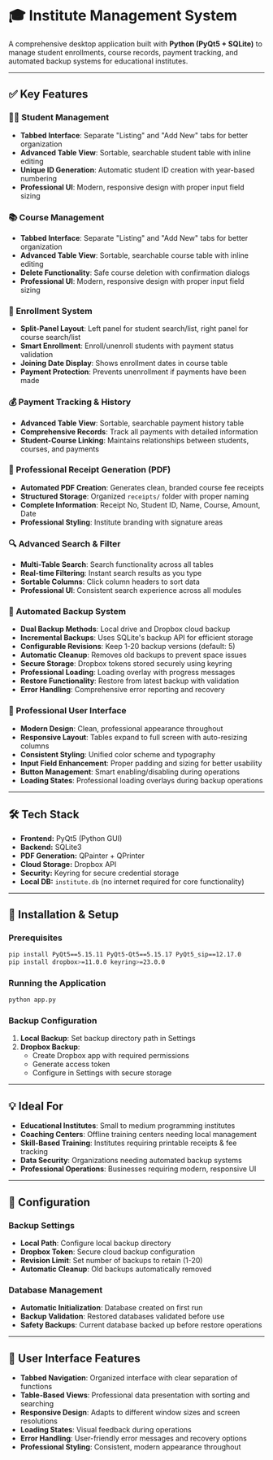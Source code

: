 # 🎓 Institute Management System

A comprehensive desktop application built with **Python (PyQt5 + SQLite)** to manage student enrollments, course records, payment tracking, and automated backup systems for educational institutes.

---

## ✅ Key Features

### 👨‍🎓 Student Management
- **Tabbed Interface**: Separate "Listing" and "Add New" tabs for better organization
- **Advanced Table View**: Sortable, searchable student table with inline editing
- **Unique ID Generation**: Automatic student ID creation with year-based numbering
- **Professional UI**: Modern, responsive design with proper input field sizing

### 📚 Course Management
- **Tabbed Interface**: Separate "Listing" and "Add New" tabs for better organization
- **Advanced Table View**: Sortable, searchable course table with inline editing
- **Delete Functionality**: Safe course deletion with confirmation dialogs
- **Professional UI**: Modern, responsive design with proper input field sizing

### 📝 Enrollment System
- **Split-Panel Layout**: Left panel for student search/list, right panel for course search/list
- **Smart Enrollment**: Enroll/unenroll students with payment status validation
- **Joining Date Display**: Shows enrollment dates in course table
- **Payment Protection**: Prevents unenrollment if payments have been made

### 💰 Payment Tracking & History
- **Advanced Table View**: Sortable, searchable payment history table
- **Comprehensive Records**: Track all payments with detailed information
- **Student-Course Linking**: Maintains relationships between students, courses, and payments

### 🧾 Professional Receipt Generation (PDF)
- **Automated PDF Creation**: Generates clean, branded course fee receipts
- **Structured Storage**: Organized `receipts/` folder with proper naming
- **Complete Information**: Receipt No, Student ID, Name, Course, Amount, Date
- **Professional Styling**: Institute branding with signature areas

### 🔍 Advanced Search & Filter
- **Multi-Table Search**: Search functionality across all tables
- **Real-time Filtering**: Instant search results as you type
- **Sortable Columns**: Click column headers to sort data
- **Professional UI**: Consistent search experience across all modules

### 💾 Automated Backup System
- **Dual Backup Methods**: Local drive and Dropbox cloud backup
- **Incremental Backups**: Uses SQLite's backup API for efficient storage
- **Configurable Revisions**: Keep 1-20 backup versions (default: 5)
- **Automatic Cleanup**: Removes old backups to prevent space issues
- **Secure Storage**: Dropbox tokens stored securely using keyring
- **Professional Loading**: Loading overlay with progress messages
- **Restore Functionality**: Restore from latest backup with validation
- **Error Handling**: Comprehensive error reporting and recovery

### 🎨 Professional User Interface
- **Modern Design**: Clean, professional appearance throughout
- **Responsive Layout**: Tables expand to full screen with auto-resizing columns
- **Consistent Styling**: Unified color scheme and typography
- **Input Field Enhancement**: Proper padding and sizing for better usability
- **Button Management**: Smart enabling/disabling during operations
- **Loading States**: Professional loading overlays during backup operations

---

## 🛠️ Tech Stack

- **Frontend:** PyQt5 (Python GUI)
- **Backend:** SQLite3
- **PDF Generation:** QPainter + QPrinter
- **Cloud Storage:** Dropbox API
- **Security:** Keyring for secure credential storage
- **Local DB:** `institute.db` (no internet required for core functionality)

---

## 🚀 Installation & Setup

### Prerequisites
```bash
pip install PyQt5==5.15.11 PyQt5-Qt5==5.15.17 PyQt5_sip==12.17.0
pip install dropbox>=11.0.0 keyring>=23.0.0
```

### Running the Application
```bash
python app.py
```

### Backup Configuration
1. **Local Backup**: Set backup directory path in Settings
2. **Dropbox Backup**: 
   - Create Dropbox app with required permissions
   - Generate access token
   - Configure in Settings with secure storage

---

## 💡 Ideal For

- **Educational Institutes**: Small to medium programming institutes
- **Coaching Centers**: Offline training centers needing local management
- **Skill-Based Training**: Institutes requiring printable receipts & fee tracking
- **Data Security**: Organizations needing automated backup systems
- **Professional Operations**: Businesses requiring modern, responsive UI

---

## 🔧 Configuration

### Backup Settings
- **Local Path**: Configure local backup directory
- **Dropbox Token**: Secure cloud backup configuration
- **Revision Limit**: Set number of backups to retain (1-20)
- **Automatic Cleanup**: Old backups automatically removed

### Database Management
- **Automatic Initialization**: Database created on first run
- **Backup Validation**: Restored databases validated before use
- **Safety Backups**: Current database backed up before restore operations

---

## 📱 User Interface Features

- **Tabbed Navigation**: Organized interface with clear separation of functions
- **Table-Based Views**: Professional data presentation with sorting and searching
- **Responsive Design**: Adapts to different window sizes and screen resolutions
- **Loading States**: Visual feedback during operations
- **Error Handling**: User-friendly error messages and recovery options
- **Professional Styling**: Consistent, modern appearance throughout

